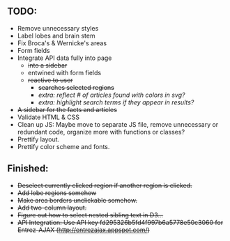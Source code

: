 TODO:
---------
 
- Remove unnecessary styles
- Label lobes and brain stem
- Fix Broca's & Wernicke's areas
- Form fields
- Integrate API data fully into page
    + ~~into a sidebar~~
    + entwined with form fields
    + ~~reactive to user~~
        * ~~searches selected regions~~
        * _extra: reflect # of articles found with colors in svg?_
        * _extra: highlight search terms if they appear in results?_
- ~~A sidebar for the facts and articles~~
- Validate HTML & CSS
- Clean up JS: Maybe move to separate JS file, remove unnecessary or redundant code, organize more with functions or classes?
- Prettify layout.
- Prettify color scheme and fonts.

Finished:
------------

- ~~Deselect currently clicked region if another region is clicked.~~
- ~~Add lobe regions somehow~~
- ~~Make area borders unclickable somehow.~~
- ~~Add two-column layout.~~
- ~~Figure out how to select nested sibling text in D3...~~
- ~~API Integration: Use API key fd295326b5fd4f997b6a5778e50c3060 for Entrez-AJAX (http://entrezajax.appspot.com/)~~
